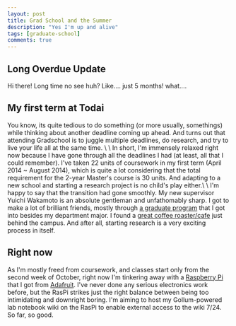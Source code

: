 ```yaml
---
layout: post
title: Grad School and the Summer
description: "Yes I'm up and alive"
tags: [graduate-school]
comments: true
---
```


## Long Overdue Update
Hi there! Long time no see huh? Like.... just 5 months! what....

## My first term at Todai
You know, its quite tedious to do something (or more usually, somethings) while thinking about another deadline coming up ahead. And turns out that attending Gradschool is to juggle multiple deadlines, do research, and try to live your life all at the same time. \\
\\
In short, I'm immensely relaxed right now because I have gone through all the deadlines I had (at least, all that I could remember). I've taken 22 units of coursework in my first term (April 2014 ~ August 2014), which is quite a lot considering that the total requirement for the 2-year Master's course is 30 units. And adapting to a new school and starting a research project is no child's play either.\\
\\
I'm happy to say that the transition had gone smoothly. My new supervisor Yuichi Wakamoto is an absolute gentleman and unfathomably sharp. I got to make a lot of brilliant friends, mostly through [a graduate program](http://ihs.c.u-tokyo.ac.jp/en/) that I got into besides my department major. I found a [great coffee roaster/cafe](http://tabelog.com/tokyo/A1318/A131810/13162503/) just behind the campus. And after all, starting research is a very exciting process in itself.

## Right now
As I'm mostly freed from coursework, and classes start only from the second week of October, right now I'm tinkering away with a [Raspberry Pi](http://www.raspberrypi.org/) that I got from [Adafruit](http://www.adafruit.com/products/1914). I've never done any serious electronics work before, but the RasPi strikes just the right balance between being too intimidating and downright boring. I'm aiming to host my Gollum-powered lab notebook wiki on the RasPi to enable external access to the wiki 7/24. So far, so good. 